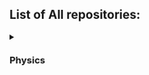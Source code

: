 ## List of All repositories:

<details>
  <summary> 
  
  ### Physics
  
  </summary>
  <br>
  
  <ul>
    <li>
      <a href="https://github.com/CollaborativeSolutionManual/Classical-Electrodynamics-third-Edition-Textbook-by-John-David-Jackson"> 
        Classical-Electrodynamics-third-Edition-Textbook-by-John-David-Jackson
      </a>
    </li>
  </ul>

</details>
